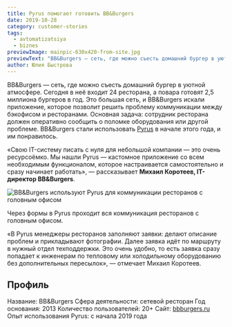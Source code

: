 ```yaml
---
title: Pyrus помогает готовить BB&Burgers
date: 2019-10-28
category: customer-stories
tags:
  - avtomatizatsiya
  - biznes
previewImage: mainpic-630x420-from-site.jpg
previewText: "BB&Burgers — cеть, где можно съесть домашний бургер в уютной атмосфере. Сегодня в неё входит 24 ресторана, а повара готовят 2,5 миллиона бургеров в год. Это большая сеть, и BB&Burgers искали приложение, которое позволит решить проблему коммуникации между бэкофисом и ресторанами. Основная задача: сотрудник ресторана должен оперативно сообщить о поломке оборудования или другой проблеме. BB&Burgers стали использовать Pyrus в начале этого года, и им понравилось."
author: Юлия Быстрова
---
```

BB&Burgers — cеть, где можно съесть домашний бургер в уютной атмосфере. Сегодня в неё входит 24 ресторана, а повара готовят 2,5 миллиона бургеров в год. Это большая сеть, и BB&Burgers искали приложение, которое позволит решить проблему коммуникации между бэкофисом и ресторанами. Основная задача: сотрудник ресторана должен оперативно сообщить о поломке оборудования или другой проблеме. BB&Burgers стали использовать [Pyrus](https://pyrus.com/ru/) в начале этого года, и им понравилось.

«Свою IT-систему писать с нуля для небольшой компании — это очень ресурсоёмко. Мы нашли Pyrus — кастомное приложение со всем необходимым функционалом, которое настраивается самостоятельно и сразу начинает работать», — рассказывает **Михаил Коротеев, IT-директор BB&Burgers**.

![BB&Burgers используют Pyrus для коммуникации ресторанов с головным офисом](attachment-1.webp)

Через формы в Pyrus проходит вся коммуникация ресторанов с головным офисом.

«В Pyrus менеджеры ресторанов заполняют заявки: делают описание проблем и прикладывают фотографии. Далее заявка идёт по маршруту в нужный отдел техподдержки. Это очень удобно, то есть заявка сразу попадает к инженерам по тепловому или холодильному оборудованию без дополнительных пересылок», — отмечает Михаил Коротеев.

## Профиль

Название: BB&Burgers Сфера деятельности: сетевой ресторан Год основания: 2013 Количество пользователей: 20+ Сайт: [bbburgers.ru](https://bbburgers.ru/about/) Опыт использования Pyrus: с начала 2019 года